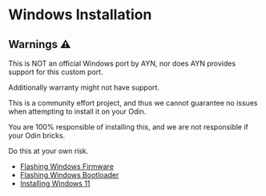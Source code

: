 # Windows Installation

## Warnings ⚠️
This is NOT an official Windows port by AYN, nor does AYN provides support for this custom port.

Additionally warranty might not have support.

This is a community effort project, and thus we cannot guarantee no issues when attempting to install it on your Odin.

You are 100% responsible of installing this, and we are not responsible if your Odin bricks.

Do this at your own risk.

- [Flashing Windows Firmware](https://github.com/ProjectValhalla/OdinWindowsGuides/blob/main/pages/FlashingWindowsFirmware.md)
- [Flashing Windows Bootloader](https://github.com/ProjectValhalla/OdinWindowsGuides/blob/main/pages/FlashingWindowsBootloader.md)
- [Installing Windows 11](https://github.com/ProjectValhalla/OdinWindowsGuides/blob/main/pages/InstallingWindows11.md)